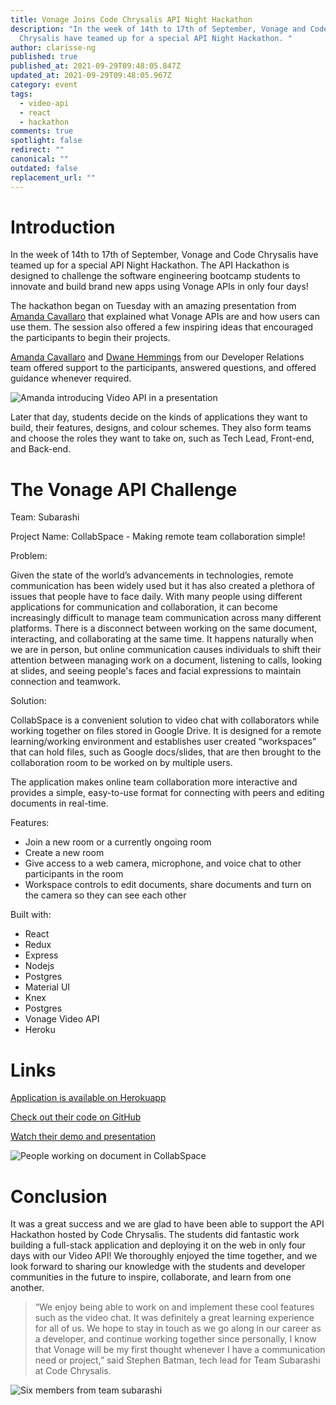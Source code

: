 ```yaml
---
title: Vonage Joins Code Chrysalis API Night Hackathon
description: "In the week of 14th to 17th of September, Vonage and Code
  Chrysalis have teamed up for a special API Night Hackathon. "
author: clarisse-ng
published: true
published_at: 2021-09-29T09:48:05.847Z
updated_at: 2021-09-29T09:48:05.967Z
category: event
tags:
  - video-api
  - react
  - hackathon
comments: true
spotlight: false
redirect: ""
canonical: ""
outdated: false
replacement_url: ""
---
```

# Introduction

In the week of 14th to 17th of September, Vonage and Code Chrysalis have teamed up for a special API Night Hackathon. The API Hackathon is designed to challenge the software engineering bootcamp students to innovate and build brand new apps using Vonage APIs in only four days! 

The hackathon began on Tuesday with an amazing presentation from [Amanda Cavallaro](https://learn.vonage.com/authors/amanda-cavallaro/) that explained what Vonage APIs are and how users can use them. The session also offered a few inspiring ideas that encouraged the participants to begin their projects. 

[Amanda Cavallaro](https://learn.vonage.com/authors/amanda-cavallaro/) and [Dwane Hemmings](https://learn.vonage.com/authors/dwanehemmings/) from our Developer Relations team offered support to the participants, answered questions, and offered guidance whenever required. 

![Amanda introducing Video API in a presentation](https://lh5.googleusercontent.com/3pkdNg3T0TSXvV3FMUiTFy_Cey8QZbZ1e5W_ZZX2M5DO-FDo6MfK8BZdpsQL_TXmAzil1_Bm3LhAnItl23f9KtKQlSBtD4dID0vpqUtbRdsBB_nIuStBhtQRGjkCC-VFCu8RPldW=s0 "Amanda introducing Video API in a presentation")

Later that day, students decide on the kinds of applications they want to build, their features, designs, and colour schemes. They also form teams and choose the roles they want to take on, such as Tech Lead, Front-end, and Back-end.

# The Vonage API Challenge

Team: Subarashi

Project Name: CollabSpace - Making remote team collaboration simple! 

Problem: 

Given the state of the world’s advancements in technologies, remote communication has been widely used but it has also created a plethora of issues that people have to face daily. With many people using different applications for communication and collaboration, it can become increasingly difficult to manage team communication across many different platforms. There is a disconnect between working on the same document, interacting, and collaborating at the same time. It happens naturally when we are in person, but online communication causes individuals to shift their attention between managing work on a document, listening to calls, looking at slides, and seeing people's faces and facial expressions to maintain connection and teamwork. 

Solution:

CollabSpace is a convenient solution to video chat with collaborators while working together on files stored in Google Drive. It is designed for a remote learning/working environment and establishes user created “workspaces” that can hold files, such as Google docs/slides, that are then brought to the collaboration room to be worked on by multiple users. 

The application makes online team collaboration more interactive and provides a simple, easy-to-use format for connecting with peers and editing documents in real-time. 

Features: 

* Join a new room or a currently ongoing room
* Create a new room
* Give access to a web camera, microphone, and voice chat to other participants in the room
* Workspace controls to edit documents, share documents and turn on the camera so they can see each other

Built with:

* React
* Redux
* Express
* Nodejs
* Postgres
* Material UI
* Knex
* Postgres
* Vonage Video API
* Heroku

# Links

[Application is available on Herokuapp](https://vonage-hackathon.herokuapp.com)

[Check out their code on GitHub](https://github.com/gonuma/vonage-hackathon)

[Watch their demo and presentation](https://www.youtube.com/watch?v=-4O2LioAjK8)



![People working on document in CollabSpace](https://lh5.googleusercontent.com/HXicdQVZ6h7rTvkug6ngMNavwTFrDB_W8cvTXeUy7oQgj2AVbI_yikPMg1QCVcnJYomcE8oJ5GuDNYO2_q2hFuxgEwFM-Y8p8C40cxCGgxm_2L4KhcKnLKM4zNi8av-EbynBO9nA=s0 "People working on document in CollabSpace")

# Conclusion

It was a great success and we are glad to have been able to support the API Hackathon hosted by Code Chrysalis. The students did fantastic work building a full-stack application and deploying it on the web in only four days with our Video API! We thoroughly enjoyed the time together, and we look forward to sharing our knowledge with the students and developer communities in the future to inspire, collaborate, and learn from one another. 

> “We enjoy being able to work on and implement these cool features such as the video chat. It was definitely a great learning experience for all of us. We hope to stay in touch as we go along in our career as a developer, and continue working together since personally, I know that Vonage will be my first thought whenever I have a communication need or project,” said Stephen Batman, tech lead for Team Subarashi at Code Chrysalis. 

![Six members from team subarashi](https://lh5.googleusercontent.com/uJfsEhDxKX0WAFgbx2B0TTJ9ju0inEjbHt74etHyClIkYlrAIgmQNeSw2vHREhQ38T2hh6VNbS0BR-g3ORgCSgWEydBwzWCfrtqROhvxoPunj0Z3-BZYZ_6NAzDMR1f4QW7tSj61=s0 "Six members from team subarashi")